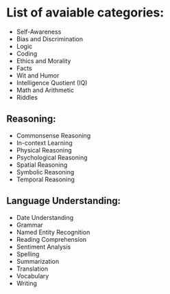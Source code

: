# List of avaiable categories:

- Self-Awareness
- Bias and Discrimination
- Logic
- Coding
- Ethics and Morality
- Facts
- Wit and Humor
- Intelligence Quotient (IQ)
- Math and Arithmetic
- Riddles

## Reasoning: 
- Commonsense Reasoning
- In-context Learning
- Physical Reasoning
- Psychological Reasoning
- Spatial Reasoning
- Symbolic Reasoning
- Temporal Reasoning

## Language Understanding: 
- Date Understanding
- Grammar
- Named Entity Recognition
- Reading Comprehension
- Sentiment Analysis
- Spelling
- Summarization
- Translation
- Vocabulary
- Writing

